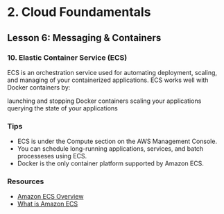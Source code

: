 # 2. Cloud Foundamentals 

## Lesson 6: Messaging & Containers


### 10. Elastic Container Service (ECS)

ECS is an orchestration service used for automating deployment, scaling, and managing of your containerized applications. ECS works well with Docker containers by:

launching and stopping Docker containers
scaling your applications
querying the state of your applications

### Tips
* ECS is under the Compute section on the AWS Management Console.
* You can schedule long-running applications, services, and batch processeses using ECS.
* Docker is the only container platform supported by Amazon ECS.

### Resources
* [Amazon ECS Overview](https://aws.amazon.com/ecs/)
* [What is Amazon ECS](https://docs.aws.amazon.com/AmazonECS/latest/developerguide/Welcome.html)